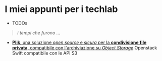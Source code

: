 # I miei appunti per i techlab

- TODOs

> _i tempi che furono ..._

- [**Plik**, una soluzione _open source_ e _sicura_ per la **condivisione file privata**, compatibile con l'archiviazione su _Object Storage_](appunti/object_storage_swifts3-plik/README.md) Openstack Swift compatibile con le API S3
